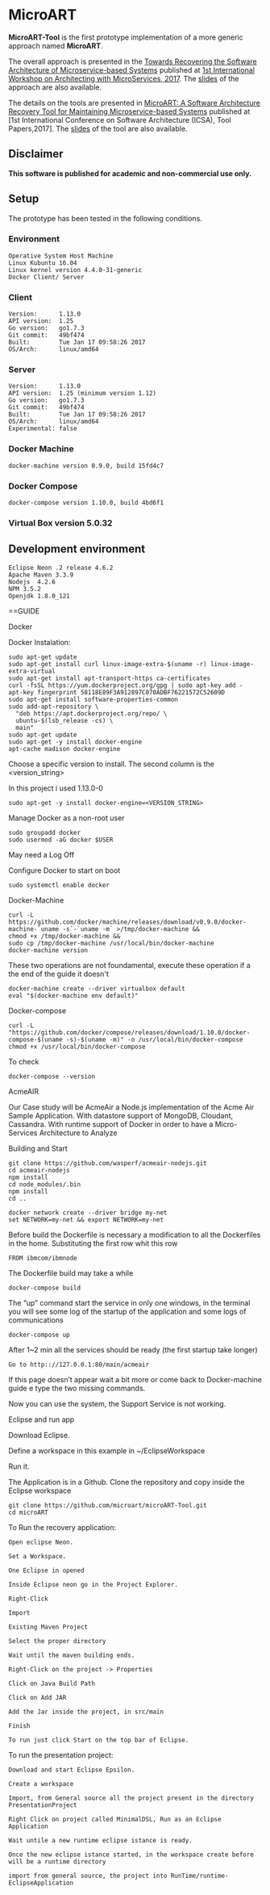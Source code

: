 ﻿# MicroART
**MicroART-Tool** is the first prototype implementation of a more generic approach named **MicroART**.

The overall approach is presented in the [Towards Recovering the Software Architecture of Microservice-based Systems](http://www.ivanomalavolta.com/files/papers/AMS_2017.pdf) published at [1st International Workshop on Architecting with MicroServices, 2017](https://ams2017.github.io/). The [slides](https://www.slideshare.net/paolodifrancesco/towards-recovering-the-software-architecture-of-microservicebased-systems) of the approach are also available.

The details on the tools are presented in [MicroART: A Software Architecture Recovery Tool for Maintaining Microservice-based Systems](http://www.ivanomalavolta.com/files/papers/ICSA_2017_tool.pdf) published at [1st International Conference on Software Architecture (ICSA), Tool Papers,2017]. The [slides](https://www.slideshare.net/paolodifrancesco/microart-a-software-architecture-recovery-tool-for-maintaining-microservicebased-systems) of the tool are also available.


## Disclaimer 
**This software is published for academic and non-commercial use only.**

## Setup
The prototype has been tested in the following conditions.

### Environment

    Operative System Host Machine
    Linux Kubuntu 16.04
    Linux kernel version 4.4.0-31-generic
    Docker Client/ Server

### Client

    Version:      1.13.0
    API version:  1.25
    Go version:   go1.7.3
    Git commit:   49bf474
    Built:        Tue Jan 17 09:58:26 2017
    OS/Arch:      linux/amd64

### Server

    Version:      1.13.0
    API version:  1.25 (minimum version 1.12)
    Go version:   go1.7.3
    Git commit:   49bf474
    Built:        Tue Jan 17 09:58:26 2017
    OS/Arch:      linux/amd64
    Experimental: false

### Docker Machine
    docker-machine version 0.9.0, build 15fd4c7

### Docker Compose
    docker-compose version 1.10.0, build 4bd6f1

### Virtual Box version 5.0.32

## Development environment
```
Eclipse Neon .2 release 4.6.2
Apache Maven 3.3.9
Nodejs  4.2.6
NPM 3.5.2
Openjdk 1.8.0_121
```





==GUIDE

Docker

Docker Instalation:

    sudo apt-get update
    sudo apt-get install curl linux-image-extra-$(uname -r) linux-image-extra-virtual
    sudo apt-get install apt-transport-https ca-certificates
    curl -fsSL https://yum.dockerproject.org/gpg | sudo apt-key add -
    apt-key fingerprint 58118E89F3A912897C070ADBF76221572C52609D
    sudo apt-get install software-properties-common
    sudo add-apt-repository \
      "deb https://apt.dockerproject.org/repo/ \
      ubuntu-$(lsb_release -cs) \
      main"
    sudo apt-get update
    sudo apt-get -y install docker-engine
    apt-cache madison docker-engine

Choose a specific version to install. The second column is the <version_string>

In this project i used 1.13.0-0

    sudo apt-get -y install docker-engine=<VERSION_STRING>


Manage Docker as a non-root user

    sudo groupadd docker
    sudo usermod -aG docker $USER

May need a Log Off



Configure Docker to start on boot

    sudo systemctl enable docker

Docker-Machine

    curl -L https://github.com/docker/machine/releases/download/v0.9.0/docker-machine-`uname -s`-`uname -m` >/tmp/docker-machine &&
    chmod +x /tmp/docker-machine &&
    sudo cp /tmp/docker-machine /usr/local/bin/docker-machine
    docker-machine version
    
These two operations are not foundamental, execute these operation if a the end of the guide it doesn't

    docker-machine create --driver virtualbox default
    eval "$(docker-machine env default)"

Docker-compose

    curl -L "https://github.com/docker/compose/releases/download/1.10.0/docker-compose-$(uname -s)-$(uname -m)" -o /usr/local/bin/docker-compose
    chmod +x /usr/local/bin/docker-compose

To check

    docker-compose --version

AcmeAIR

Our Case study will be AcmeAir a Node.js implementation of the Acme Air Sample Application. 
With datastore support of MongoDB, Cloudant, Cassandra. 
With runtime support of  Docker in order to have a  Micro-Services Architecture to Analyze

Building and Start

    git clone https://github.com/wasperf/acmeair-nodejs.git
    cd acmeair-nodejs
    npm install
    cd node_modules/.bin
    npm install
    cd ..
    
    docker network create --driver bridge my-net
    set NETWORK=my-net && export NETWORK=my-net 

Before build the Dockerfile is necessary a modification to all the Dockerfiles in the home. 
Substituting the first row whit this row
    
    FROM ibmcom/ibmnode
    
The Dockerfile build may take a while

    docker-compose build

The “up” command start the service in only one windows, in the terminal you will see some log of the startup of the application and some logs of communications

    docker-compose up

After 1~2 min all the services should be ready (the first startup take longer)

    Go to http:://127.0.0.1:80/main/acmeair

If this page doesn’t appear wait a bit more or come back to Docker-machine guide e type the two missing commands.


Now you can use the system, the Support Service is not working.


Eclipse and run app

Download Eclipse.

Define a workspace in this example in ~/EclipseWorkspace

Run it. 

The Application is in a Github. Clone the repository and copy inside the Eclipse workspace

    git clone https://github.com/microart/microART-Tool.git
    cd microART
To Run the recovery application:

    Open eclipse Neon.
    
    Set a Workspace.
    
    One Eclipse in opened
    
    Inside Eclipse neon go in the Project Explorer.
    
    Right-Click
    
    Import 
    
    Existing Maven Project
    
    Select the proper directory
    
    Wait until the maven building ends.
    
    Right-Click on the project -> Properties
    
    Click on Java Build Path
    
    Click on Add JAR
    
    Add the Jar inside the project, in src/main
    
    Finish
    
    To run just click Start on the top bar of Eclipse.
    
To run the presentation project:

    Download and start Eclipse Epsilon.
    
    Create a workspace
    
    Import, from General source all the project present in the directory PresentationProject
    
    Right Click on project called MinimalDSL, Run as an Eclipse Application
    
    Wait untile a new runtime eclipse istance is ready.
    
    Once the new eclipse istance started, in the workspace create before will be a runtime directory
    
    import from general source, the project into RunTime/runtime-EclipseApplication



